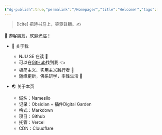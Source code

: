 ```yaml
---
{"dg-publish":true,"permalink":"/Homepage/","title":"Welcome!","tags":["home","gardenEntry"],"noteIcon":"1","created":"2023-04-18T13:20:23.720+08:00","updated":"2023-04-19T22:50:44.079+08:00"}
---
```



> [!cite] 把诗书马上，笑驱锋镝。✍️

👋 游客朋友，欢迎光临！

- 🤔 关于我
  - NJU SE 在读 📖
  - 可以在[GitHub](https://github.com/XR-Y)找到我 👈
  - 极简主义、实用主义践行者 🙌
  - 随缘更新，佛系研学，率性生活 🎉
  
- 🌏 关于本页
	- 域名：Namesilo
	- 记录：Obsidian + 插件Digital Garden
	- 格式：Markdown
	- 项目：Github
	- 托管：Vercel
	- CDN：Cloudflare